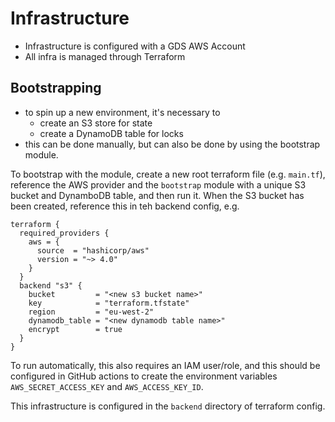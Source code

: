 # Infrastructure

- Infrastructure is configured with a GDS AWS Account
- All infra is managed through Terraform

## Bootstrapping
- to spin up a new environment, it's necessary to
    - create an S3 store for state
    - create a DynamoDB table for locks
- this can be done manually, but can also be done by using the bootstrap module.

To bootstrap with the module, create a new root terraform file (e.g. `main.tf`), reference the AWS provider and the `bootstrap` module with a unique S3 bucket and DynamboDB table, and then run it.
When the S3 bucket has been created, reference this in teh backend config, e.g.
```
terraform {
  required_providers {
    aws = {
      source  = "hashicorp/aws"
      version = "~> 4.0"
    }
  }
  backend "s3" {
    bucket         = "<new s3 bucket name>"
    key            = "terraform.tfstate"
    region         = "eu-west-2"
    dynamodb_table = "<new dynamodb table name>"
    encrypt        = true
  }
}
```

To run automatically, this also requires an IAM user/role, and this should be configured in GitHub actions to create the environment variables `AWS_SECRET_ACCESS_KEY` and `AWS_ACCESS_KEY_ID`.

This infrastructure is configured in the `backend` directory of terraform config.